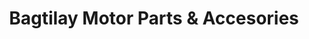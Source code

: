 ---
title: "Bagtilay Motor Parts & Accesories"
url: /davao-city/bagtilay-motor-parts-and-accesories/
shop: motorcycle
---